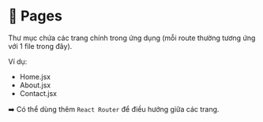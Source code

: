 # 📄 Pages

Thư mục chứa các trang chính trong ứng dụng (mỗi route thường tương ứng với 1 file trong đây).

Ví dụ:

- Home.jsx
- About.jsx
- Contact.jsx

➡️ Có thể dùng thêm `React Router` để điều hướng giữa các trang.
